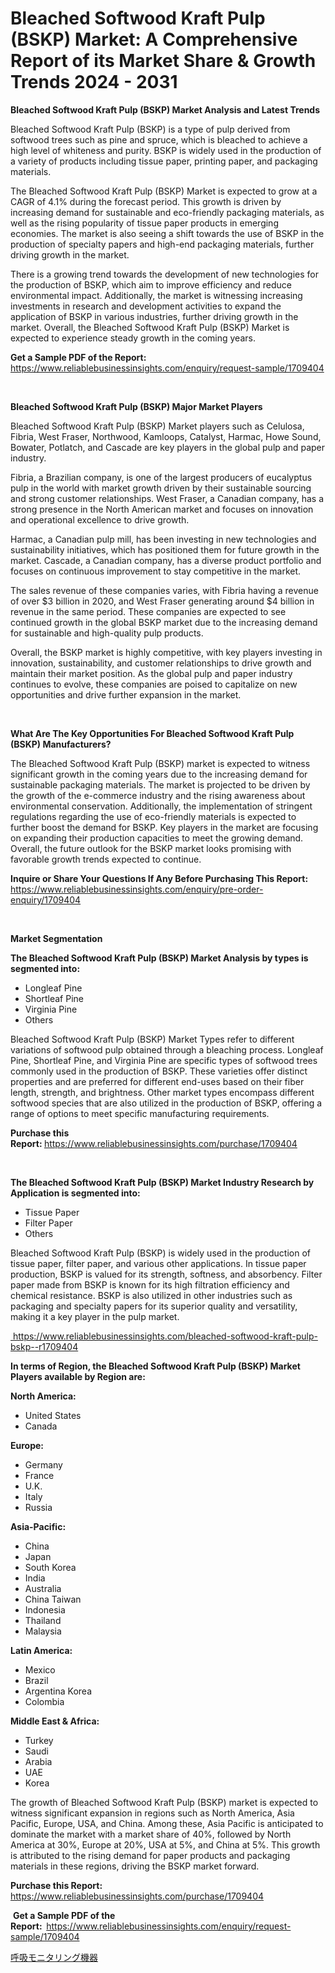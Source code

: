 <p><h1>Bleached Softwood Kraft Pulp (BSKP) Market: A Comprehensive Report of its Market Share & Growth Trends 2024 - 2031</h1></p><p><strong>Bleached Softwood Kraft Pulp (BSKP) Market Analysis and Latest Trends</strong></p>
<p><p>Bleached Softwood Kraft Pulp (BSKP) is a type of pulp derived from softwood trees such as pine and spruce, which is bleached to achieve a high level of whiteness and purity. BSKP is widely used in the production of a variety of products including tissue paper, printing paper, and packaging materials.</p><p>The Bleached Softwood Kraft Pulp (BSKP) Market is expected to grow at a CAGR of 4.1% during the forecast period. This growth is driven by increasing demand for sustainable and eco-friendly packaging materials, as well as the rising popularity of tissue paper products in emerging economies. The market is also seeing a shift towards the use of BSKP in the production of specialty papers and high-end packaging materials, further driving growth in the market.</p><p>There is a growing trend towards the development of new technologies for the production of BSKP, which aim to improve efficiency and reduce environmental impact. Additionally, the market is witnessing increasing investments in research and development activities to expand the application of BSKP in various industries, further driving growth in the market. Overall, the Bleached Softwood Kraft Pulp (BSKP) Market is expected to experience steady growth in the coming years.</p></p>
<p><strong>Get a Sample PDF of the Report:&nbsp;</strong> <a href="https://www.reliablebusinessinsights.com/enquiry/request-sample/1709404">https://www.reliablebusinessinsights.com/enquiry/request-sample/1709404</a></p>
<p>&nbsp;</p>
<p><strong>Bleached Softwood Kraft Pulp (BSKP) Major Market Players</strong></p>
<p><p>Bleached Softwood Kraft Pulp (BSKP) Market players such as Celulosa, Fibria, West Fraser, Northwood, Kamloops, Catalyst, Harmac, Howe Sound, Bowater, Potlatch, and Cascade are key players in the global pulp and paper industry. </p><p>Fibria, a Brazilian company, is one of the largest producers of eucalyptus pulp in the world with market growth driven by their sustainable sourcing and strong customer relationships. West Fraser, a Canadian company, has a strong presence in the North American market and focuses on innovation and operational excellence to drive growth. </p><p>Harmac, a Canadian pulp mill, has been investing in new technologies and sustainability initiatives, which has positioned them for future growth in the market. Cascade, a Canadian company, has a diverse product portfolio and focuses on continuous improvement to stay competitive in the market.</p><p>The sales revenue of these companies varies, with Fibria having a revenue of over $3 billion in 2020, and West Fraser generating around $4 billion in revenue in the same period. These companies are expected to see continued growth in the global BSKP market due to the increasing demand for sustainable and high-quality pulp products. </p><p>Overall, the BSKP market is highly competitive, with key players investing in innovation, sustainability, and customer relationships to drive growth and maintain their market position. As the global pulp and paper industry continues to evolve, these companies are poised to capitalize on new opportunities and drive further expansion in the market.</p></p>
<p>&nbsp;</p>
<p><strong>What Are The Key Opportunities For Bleached Softwood Kraft Pulp (BSKP) Manufacturers?</strong></p>
<p><p>The Bleached Softwood Kraft Pulp (BSKP) market is expected to witness significant growth in the coming years due to the increasing demand for sustainable packaging materials. The market is projected to be driven by the growth of the e-commerce industry and the rising awareness about environmental conservation. Additionally, the implementation of stringent regulations regarding the use of eco-friendly materials is expected to further boost the demand for BSKP. Key players in the market are focusing on expanding their production capacities to meet the growing demand. Overall, the future outlook for the BSKP market looks promising with favorable growth trends expected to continue.</p></p>
<p><strong>Inquire or Share Your Questions If Any Before Purchasing This Report:</strong> <a href="https://www.reliablebusinessinsights.com/enquiry/pre-order-enquiry/1709404">https://www.reliablebusinessinsights.com/enquiry/pre-order-enquiry/1709404</a></p>
<p>&nbsp;</p>
<p><strong>Market Segmentation</strong></p>
<p><strong>The Bleached Softwood Kraft Pulp (BSKP) Market Analysis by types is segmented into:</strong></p>
<p><ul><li>Longleaf Pine</li><li>Shortleaf Pine</li><li>Virginia Pine</li><li>Others</li></ul></p>
<p><p>Bleached Softwood Kraft Pulp (BSKP) Market Types refer to different variations of softwood pulp obtained through a bleaching process. Longleaf Pine, Shortleaf Pine, and Virginia Pine are specific types of softwood trees commonly used in the production of BSKP. These varieties offer distinct properties and are preferred for different end-uses based on their fiber length, strength, and brightness. Other market types encompass different softwood species that are also utilized in the production of BSKP, offering a range of options to meet specific manufacturing requirements.</p></p>
<p><strong>Purchase this Report:&nbsp;</strong><a href="https://www.reliablebusinessinsights.com/purchase/1709404">https://www.reliablebusinessinsights.com/purchase/1709404</a></p>
<p>&nbsp;</p>
<p><strong>The Bleached Softwood Kraft Pulp (BSKP) Market Industry Research by Application is segmented into:</strong></p>
<p><ul><li>Tissue Paper</li><li>Filter Paper</li><li>Others</li></ul></p>
<p><p>Bleached Softwood Kraft Pulp (BSKP) is widely used in the production of tissue paper, filter paper, and various other applications. In tissue paper production, BSKP is valued for its strength, softness, and absorbency. Filter paper made from BSKP is known for its high filtration efficiency and chemical resistance. BSKP is also utilized in other industries such as packaging and specialty papers for its superior quality and versatility, making it a key player in the pulp market.</p></p>
<p><a href="https://www.reliablebusinessinsights.com/bleached-softwood-kraft-pulp-bskp--r1709404">&nbsp;https://www.reliablebusinessinsights.com/bleached-softwood-kraft-pulp-bskp--r1709404</a></p>
<p><strong>In terms of Region, the Bleached Softwood Kraft Pulp (BSKP) Market Players available by Region are:</strong></p>
<p>
    <p> <strong> North America: </strong>
        <ul>
            <li>United States</li>
            <li>Canada</li>
        </ul>
        </p> 
    <p> <strong> Europe: </strong>
        <ul>
            <li>Germany</li>
            <li>France</li>
            <li>U.K.</li>
            <li>Italy</li>
            <li>Russia</li>
        </ul>
        </p> 
    <p> <strong> Asia-Pacific: </strong>
        <ul>
            <li>China</li>
            <li>Japan</li>
            <li>South Korea</li>
            <li>India</li>
            <li>Australia</li>
            <li>China Taiwan</li>
            <li>Indonesia</li>
            <li>Thailand</li>
            <li>Malaysia</li>
        </ul>
        </p> 
    <p> <strong> Latin America: </strong>
        <ul>
            <li>Mexico</li>
            <li>Brazil</li>
            <li>Argentina Korea</li>
            <li>Colombia</li>
        </ul>
        </p> 
    <p> <strong> Middle East & Africa: </strong>
        <ul>
            <li>Turkey</li>
            <li>Saudi</li>
            <li>Arabia</li>
            <li>UAE</li>
            <li>Korea</li>
        </ul>
    </p>
    </p>
<p><p>The growth of Bleached Softwood Kraft Pulp (BSKP) market is expected to witness significant expansion in regions such as North America, Asia Pacific, Europe, USA, and China. Among these, Asia Pacific is anticipated to dominate the market with a market share of 40%, followed by North America at 30%, Europe at 20%, USA at 5%, and China at 5%. This growth is attributed to the rising demand for paper products and packaging materials in these regions, driving the BSKP market forward.</p></p>
<p><strong>Purchase this Report: </strong><a href="https://www.reliablebusinessinsights.com/purchase/1709404">https://www.reliablebusinessinsights.com/purchase/1709404</a></p>
<p>&nbsp;<strong>Get a Sample PDF of the Report:&nbsp;&nbsp;</strong><a href="https://www.reliablebusinessinsights.com/enquiry/request-sample/1709404">https://www.reliablebusinessinsights.com/enquiry/request-sample/1709404</a></p>
<p><strong></strong></p>
<p><p><a href="https://github.com/ReganWisoky2023/Market-Research-Report-List-2/blob/main/7659943125934.md">呼吸モニタリング機器</a></p></p>